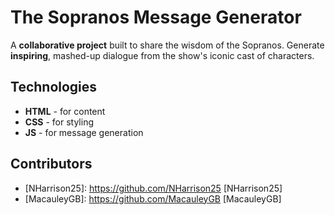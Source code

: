 # The Sopranos Message Generator
A **collaborative project** built to share the wisdom of the Sopranos. Generate **inspiring**, mashed-up dialogue from the show's iconic cast of characters.

## Technologies
* **HTML** - for content
* **CSS** - for styling
* **JS** - for message generation

## Contributors
* [NHarrison25]: https://github.com/NHarrison25 [NHarrison25]
* [MacauleyGB]: https://github.com/MacauleyGB [MacauleyGB]
